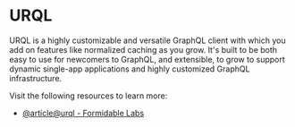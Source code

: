 # URQL

URQL is a highly customizable and versatile GraphQL client with which you add on features like normalized caching as you grow. It's built to be both easy to use for newcomers to GraphQL, and extensible, to grow to support dynamic single-app applications and highly customized GraphQL infrastructure.

Visit the following resources to learn more:

- [@article@urql - Formidable Labs](https://formidable.com/open-source/urql/)
